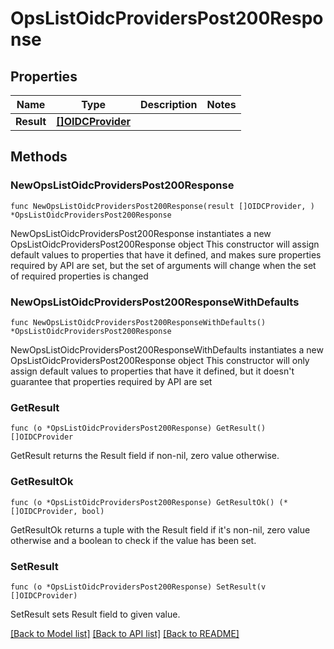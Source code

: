 # OpsListOidcProvidersPost200Response

## Properties

Name | Type | Description | Notes
------------ | ------------- | ------------- | -------------
**Result** | [**[]OIDCProvider**](OIDCProvider.md) |  | 

## Methods

### NewOpsListOidcProvidersPost200Response

`func NewOpsListOidcProvidersPost200Response(result []OIDCProvider, ) *OpsListOidcProvidersPost200Response`

NewOpsListOidcProvidersPost200Response instantiates a new OpsListOidcProvidersPost200Response object
This constructor will assign default values to properties that have it defined,
and makes sure properties required by API are set, but the set of arguments
will change when the set of required properties is changed

### NewOpsListOidcProvidersPost200ResponseWithDefaults

`func NewOpsListOidcProvidersPost200ResponseWithDefaults() *OpsListOidcProvidersPost200Response`

NewOpsListOidcProvidersPost200ResponseWithDefaults instantiates a new OpsListOidcProvidersPost200Response object
This constructor will only assign default values to properties that have it defined,
but it doesn't guarantee that properties required by API are set

### GetResult

`func (o *OpsListOidcProvidersPost200Response) GetResult() []OIDCProvider`

GetResult returns the Result field if non-nil, zero value otherwise.

### GetResultOk

`func (o *OpsListOidcProvidersPost200Response) GetResultOk() (*[]OIDCProvider, bool)`

GetResultOk returns a tuple with the Result field if it's non-nil, zero value otherwise
and a boolean to check if the value has been set.

### SetResult

`func (o *OpsListOidcProvidersPost200Response) SetResult(v []OIDCProvider)`

SetResult sets Result field to given value.



[[Back to Model list]](../README.md#documentation-for-models) [[Back to API list]](../README.md#documentation-for-api-endpoints) [[Back to README]](../README.md)


